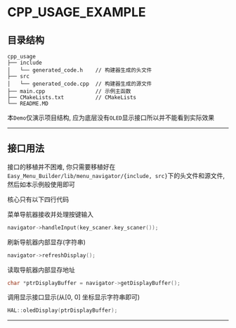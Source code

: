 # CPP_USAGE_EXAMPLE

## 目录结构

```shell
cpp_usage
├── include
│   └── generated_code.h    // 构建器生成的头文件
├── src
│   └── generated_code.cpp  // 构建器生成的源文件
├── main.cpp                // 示例主函数
├── CMakeLists.txt          // CMakeLists
└── README.MD
```

本`Demo`仅演示项目结构, 应为底层没有`OLED`显示接口所以并不能看到实际效果

---

## 接口用法

接口的移植并不困难, 你只需要移植好在`Easy_Menu_Builder/lib/menu_navigator/{include, src}`下的头文件和源文件, 然后如本示例般使用即可

核心只有以下四行代码

菜单导航器接收并处理按键输入
```c++
navigator->handleInput(key_scaner.key_scaner());
```

刷新导航器内部显存(字符串)
```c++
navigator->refreshDisplay();
```

读取导航器内部显存地址
```c++
char *ptrDisplayBuffer = navigator->getDisplayBuffer();
```

调用显示接口显示(从[0, 0] 坐标显示字符串即可)
```c++
HAL::oledDisplay(ptrDisplayBuffer);
```

---

